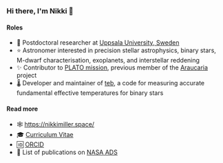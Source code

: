 ### Hi there, I'm Nikki 👋

#### Roles
* 🔭 Postdoctoral researcher at [Uppsala University, Sweden](https://uu.se)
* ⭐ Astronomer interested in precision stellar astrophysics, binary stars, M-dwarf characterisation, exoplanets, and interstellar reddening
* ✨ Contributor to [PLATO mission](https://platomission.com/), previous member of the [Araucaria](https://araucaria.camk.edu.pl/) project
* 🌡️ Developer and maintainer of [teb](https://github.com/nmiller95/teb), a code for measuring accurate fundamental effective temperatures for binary stars

#### Read more
* 🕸️ https://nikkimiller.space/
* 🎓 [Curriculum Vitae](https://github.com/nmiller95/cv)
* 🆔 [ORCID](https://orcid.org/0000-0001-9550-1198)
* 📝 List of publications on [NASA ADS](https://ui.adsabs.harvard.edu/public-libraries/VA4XZZPhQJyqHwyU31FWSQ)
<!--
**nmiller95/nmiller95** is a ✨ _special_ ✨ repository because its `README.md` (this file) appears on your GitHub profile.

Here are some ideas to get you started:

- 🔭 I’m currently working on ...
- 🌱 I’m currently learning ...
- 👯 I’m looking to collaborate on ...
- 🤔 I’m looking for help with ...
- 💬 Ask me about ...
- 📫 How to reach me: ...
- 😄 Pronouns: ...
- ⚡ Fun fact: ...
-->
